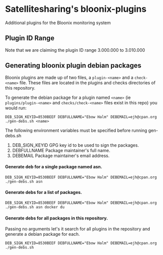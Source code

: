 # Satellitesharing's bloonix-plugins

Additional plugins for the Bloonix monitoring system


## Plugin ID Range

Note that we are claiming the plugin ID range 3.000.000 to 3.010.000

## Generating bloonix plugin debian packages

Bloonix plugins are made up of two files, a `plugin-<name>` and a
`check-<name>` file. These files are located in the plugins and checks 
directories of this repository. 

To generate the debian package for a 
plugin named `<name>` (ie `plugins/plugin-<name>` and `checks/check-<name>` 
files exist in this repo) you would run:

`DEB_SIGN_KEYID=8530BEEF DEBFULLNAME="Ebow Halm" DEBEMAIL=ejh@cpan.org ./gen-debs.sh <name>`

The following environment variables must be specified before running
gen-debs.sh

1. DEB_SIGN_KEYID  GPG key id to be used to sign the packages.
2. DEBFULLNAME     Package maintainer's full name.
3. DEBEMAIL        Package maintainer's email address.

#### Generate deb for a single package named asn.

`DEB_SIGN_KEYID=8530BEEF DEBFULLNAME="Ebow Halm" DEBEMAIL=ejh@cpan.org ./gen-debs.sh asn`

#### Generate debs for a list of packages.

`DEB_SIGN_KEYID=8530BEEF DEBFULLNAME="Ebow Halm" DEBEMAIL=ejh@cpan.org ./gen-debs.sh asn docker du`

#### Generate debs for all packages in this repository.

Passing no arguments let's it search for all plugins in the repository
and generate a debian package for each.

`DEB_SIGN_KEYID=8530BEEF DEBFULLNAME="Ebow Halm" DEBEMAIL=ejh@cpan.org ./gen-debs.sh`
